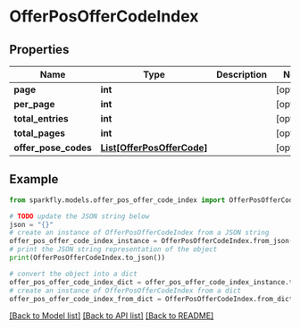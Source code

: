 # OfferPosOfferCodeIndex


## Properties

Name | Type | Description | Notes
------------ | ------------- | ------------- | -------------
**page** | **int** |  | [optional] 
**per_page** | **int** |  | [optional] 
**total_entries** | **int** |  | [optional] 
**total_pages** | **int** |  | [optional] 
**offer_pose_codes** | [**List[OfferPosOfferCode]**](OfferPosOfferCode.md) |  | [optional] 

## Example

```python
from sparkfly.models.offer_pos_offer_code_index import OfferPosOfferCodeIndex

# TODO update the JSON string below
json = "{}"
# create an instance of OfferPosOfferCodeIndex from a JSON string
offer_pos_offer_code_index_instance = OfferPosOfferCodeIndex.from_json(json)
# print the JSON string representation of the object
print(OfferPosOfferCodeIndex.to_json())

# convert the object into a dict
offer_pos_offer_code_index_dict = offer_pos_offer_code_index_instance.to_dict()
# create an instance of OfferPosOfferCodeIndex from a dict
offer_pos_offer_code_index_from_dict = OfferPosOfferCodeIndex.from_dict(offer_pos_offer_code_index_dict)
```
[[Back to Model list]](../README.md#documentation-for-models) [[Back to API list]](../README.md#documentation-for-api-endpoints) [[Back to README]](../README.md)



